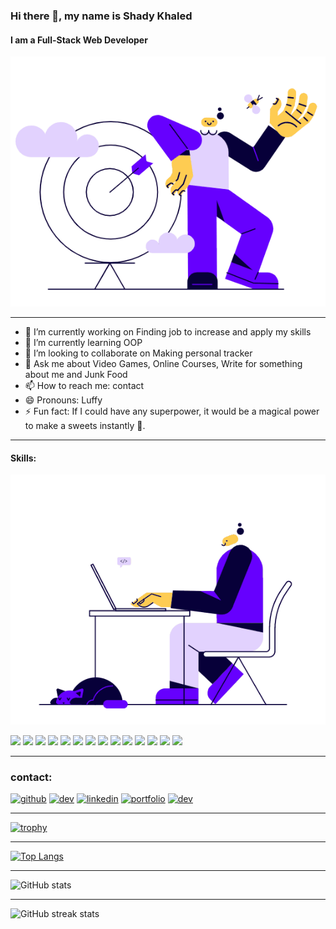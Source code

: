 ### Hi there 👋, my name is Shady Khaled
#### I am a Full-Stack Web Developer 
![I am a Full-Stack Web Developer ](./waving.gif)

---



- 🔭 I’m currently working on Finding job to increase and apply my skills 
- 🌱 I’m currently learning OOP 
- 👯 I’m looking to collaborate on Making personal tracker 
- 💬 Ask me about Video Games, Online Courses, Write for something about me and Junk Food  
- 📫 How to reach me: contact  
- 😄 Pronouns: Luffy 
- ⚡ Fun fact: If I could have any superpower, it would be a magical power to make a sweets instantly 🍬. 


---


#### Skills:

![Skills](./coding.gif)

<img src="https://img.icons8.com/bubbles/50/000000/react.png"/>
<img src="https://img.icons8.com/color/48/000000/npm.png"/>
<img src="https://img.icons8.com/color/48/000000/javascript--v1.png"/>
<img src="https://img.icons8.com/color/48/000000/heroku.png"/>
<img src="https://img.icons8.com/color/48/000000/html-5--v1.png"/>
<img src="https://img.icons8.com/color-glass/48/000000/css.png"/>
<img src="https://img.icons8.com/color/48/000000/sass.png"/>
<img src="https://img.icons8.com/color/48/000000/ubuntu--v1.png"/>
<img src="https://img.icons8.com/ios/50/000000/jquery.png"/>
<img src="https://img.icons8.com/color/48/000000/postgreesql.png"/>
<img src="https://img.icons8.com/color/48/000000/mongodb.png"/>
<img src="https://img.icons8.com/color/48/000000/git.png"/>
<img src="https://img.icons8.com/color/48/000000/power-bi.png"/>
<img src="https://img.icons8.com/color/48/000000/nodejs.png"/>

---
### contact:

[<img src='https://cdn.jsdelivr.net/npm/simple-icons@3.0.1/icons/github.svg' alt='github' height='40'>](https://github.com/shadykh) [<img src='https://cdn.jsdelivr.net/npm/simple-icons@3.0.1/icons/hashnode.svg' alt='dev' height='40'>](shadykh)  [<img src='https://cdn.jsdelivr.net/npm/simple-icons@3.0.1/icons/linkedin.svg' alt='linkedin' height='40'>](https://www.linkedin.com/in/shadykhaled/)  [<img src="https://img.icons8.com/ios-filled/50/000000/portfolio.png" alt='portfolio' height='40'>](https://shady-portfolio.netlify.app/)  [<img src='https://cdn.jsdelivr.net/npm/simple-icons@3.0.1/icons/dev-dot-to.svg' alt='dev' height='40'>](https://dev.to/shadykh)

---

[![trophy](https://github-profile-trophy.vercel.app/?username=shadykh)](https://github.com/ryo-ma/github-profile-trophy)

---

[![Top Langs](https://github-readme-stats.vercel.app/api/top-langs/?username=shadykh)](https://github.com/anuraghazra/github-readme-stats)

---

![GitHub stats](https://github-readme-stats.vercel.app/api?username=shadykh&show_icons=true)  

---


![GitHub streak stats](https://github-readme-streak-stats.herokuapp.com/?user=shadykh)  

